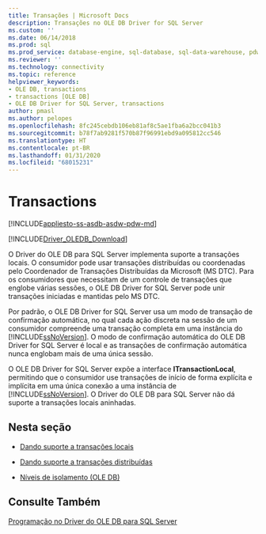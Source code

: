 ```yaml
---
title: Transações | Microsoft Docs
description: Transações no OLE DB Driver for SQL Server
ms.custom: ''
ms.date: 06/14/2018
ms.prod: sql
ms.prod_service: database-engine, sql-database, sql-data-warehouse, pdw
ms.reviewer: ''
ms.technology: connectivity
ms.topic: reference
helpviewer_keywords:
- OLE DB, transactions
- transactions [OLE DB]
- OLE DB Driver for SQL Server, transactions
author: pmasl
ms.author: pelopes
ms.openlocfilehash: 8fc245cebdb106eb81af8c5ae1fba6a2bcc041b3
ms.sourcegitcommit: b78f7ab9281f570b87f96991ebd9a095812cc546
ms.translationtype: HT
ms.contentlocale: pt-BR
ms.lasthandoff: 01/31/2020
ms.locfileid: "68015231"
---
```

# <a name="transactions"></a>Transactions
[!INCLUDE[appliesto-ss-asdb-asdw-pdw-md](../../../includes/appliesto-ss-asdb-asdw-pdw-md.md)]

[!INCLUDE[Driver_OLEDB_Download](../../../includes/driver_oledb_download.md)]

  O Driver do OLE DB para SQL Server implementa suporte a transações locais. O consumidor pode usar transações distribuídas ou coordenadas pelo Coordenador de Transações Distribuídas da Microsoft (MS DTC). Para os consumidores que necessitam de um controle de transações que englobe várias sessões, o OLE DB Driver for SQL Server pode unir transações iniciadas e mantidas pelo MS DTC.  
  
 Por padrão, o OLE DB Driver for SQL Server usa um modo de transação de confirmação automática, no qual cada ação discreta na sessão de um consumidor compreende uma transação completa em uma instância do [!INCLUDE[ssNoVersion](../../../includes/ssnoversion-md.md)]. O modo de confirmação automática do OLE DB Driver for SQL Server é local e as transações de confirmação automática nunca englobam mais de uma única sessão.  
  
 O OLE DB Driver for SQL Server expõe a interface **ITransactionLocal**, permitindo que o consumidor use transações de início de forma explícita e implícita em uma única conexão a uma instância de [!INCLUDE[ssNoVersion](../../../includes/ssnoversion-md.md)]. O Driver do OLE DB para SQL Server não dá suporte a transações locais aninhadas.  
  
## <a name="in-this-section"></a>Nesta seção  
  
-   [Dando suporte a transações locais](../../oledb/ole-db-transactions/supporting-local-transactions.md)  
  
-   [Dando suporte a transações distribuídas](../../oledb/ole-db-transactions/supporting-distributed-transactions.md)  
  
-   [Níveis de isolamento &#40;OLE DB&#41;](../../oledb/ole-db-transactions/isolation-levels-ole-db.md)  
  
## <a name="see-also"></a>Consulte Também  
 [Programação no Driver do OLE DB para SQL Server](../../oledb/ole-db/oledb-driver-for-sql-server-programming.md)  
  
  
